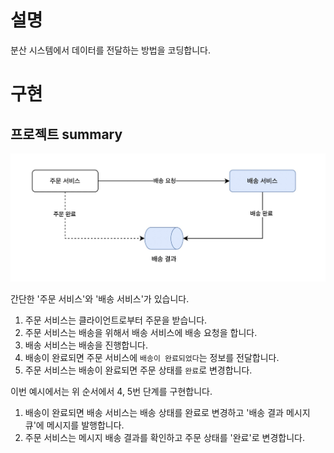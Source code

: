 # 설명
분산 시스템에서 데이터를 전달하는 방법을 코딩합니다. 

# 구현
## 프로젝트 summary
![imeage](./images/summary.jpg)

간단한 '주문 서비스'와 '배송 서비스'가 있습니다. 
1. 주문 서비스는 클라이언트로부터 주문을 받습니다. 
2. 주문 서비스는 배송을 위해서 배송 서비스에 배송 요청을 합니다.
3. 배송 서비스는 배송을 진행합니다. 
4. 배송이 완료되면 주문 서비스에 `배송이 완료되었다`는 정보를 전달합니다. 
5. 주문 서비스는 배송이 완료되면 주문 상태를 `완료`로 변경합니다. 

이번 예시에서는 위 순서에서 4, 5번 단계를 구현합니다. 
1. 배송이 완료되면 배송 서비스는 배송 상태를 완료로 변경하고 '배송 결과 메시지 큐'에 메시지를 발행합니다. 
2. 주문 서비스는 메시지 배송 결과를 확인하고 주문 상태를 '완료'로 변경합니다. 

